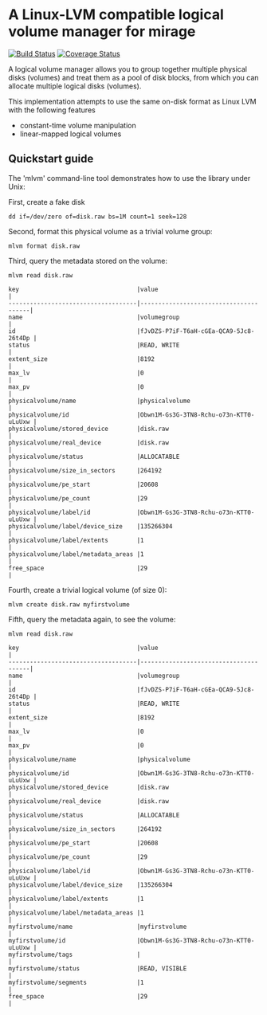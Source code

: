 A Linux-LVM compatible logical volume manager for mirage
========================================================

[![Build Status](https://travis-ci.org/mirage/mirage-block-volume.png?branch=master)](https://travis-ci.org/mirage/mirage-block-volume) [![Coverage Status](https://coveralls.io/repos/mirage/mirage-block-volume/badge.png?branch=master)](https://coveralls.io/r/mirage/mirage-block-volume?branch=master)


A logical volume manager allows you to group together multiple physical
disks (volumes) and treat them as a pool of disk blocks, from which you
can allocate multiple logical disks (volumes).

This implementation attempts to use the same on-disk format as Linux
LVM with the following features

- constant-time volume manipulation
- linear-mapped logical volumes

Quickstart guide
----------------

The 'mlvm' command-line tool demonstrates how to use the library under Unix:

First, create a fake disk
```
dd if=/dev/zero of=disk.raw bs=1M count=1 seek=128
```

Second, format this physical volume as a trivial volume group:

```
mlvm format disk.raw
```

Third, query the metadata stored on the volume:

```
mlvm read disk.raw

key                                 |value                                  |
------------------------------------|---------------------------------------|
name                                |volumegroup                            |
id                                  |fJvDZS-P7iF-T6aH-cGEa-QCA9-5Jc8-26t4Dp |
status                              |READ, WRITE                            |
extent_size                         |8192                                   |
max_lv                              |0                                      |
max_pv                              |0                                      |
physicalvolume/name                 |physicalvolume                         |
physicalvolume/id                   |Obwn1M-Gs3G-3TN8-Rchu-o73n-KTT0-uLuUxw |
physicalvolume/stored_device        |disk.raw                               |
physicalvolume/real_device          |disk.raw                               |
physicalvolume/status               |ALLOCATABLE                            |
physicalvolume/size_in_sectors      |264192                                 |
physicalvolume/pe_start             |20608                                  |
physicalvolume/pe_count             |29                                     |
physicalvolume/label/id             |Obwn1M-Gs3G-3TN8-Rchu-o73n-KTT0-uLuUxw |
physicalvolume/label/device_size    |135266304                              |
physicalvolume/label/extents        |1                                      |
physicalvolume/label/metadata_areas |1                                      |
free_space                          |29                                     |
```

Fourth, create a trivial logical volume (of size 0):
```
mlvm create disk.raw myfirstvolume
```

Fifth, query the metadata again, to see the volume:
```
mlvm read disk.raw

key                                 |value                                  |
------------------------------------|---------------------------------------|
name                                |volumegroup                            |
id                                  |fJvDZS-P7iF-T6aH-cGEa-QCA9-5Jc8-26t4Dp |
status                              |READ, WRITE                            |
extent_size                         |8192                                   |
max_lv                              |0                                      |
max_pv                              |0                                      |
physicalvolume/name                 |physicalvolume                         |
physicalvolume/id                   |Obwn1M-Gs3G-3TN8-Rchu-o73n-KTT0-uLuUxw |
physicalvolume/stored_device        |disk.raw                               |
physicalvolume/real_device          |disk.raw                               |
physicalvolume/status               |ALLOCATABLE                            |
physicalvolume/size_in_sectors      |264192                                 |
physicalvolume/pe_start             |20608                                  |
physicalvolume/pe_count             |29                                     |
physicalvolume/label/id             |Obwn1M-Gs3G-3TN8-Rchu-o73n-KTT0-uLuUxw |
physicalvolume/label/device_size    |135266304                              |
physicalvolume/label/extents        |1                                      |
physicalvolume/label/metadata_areas |1                                      |
myfirstvolume/name                  |myfirstvolume                          |
myfirstvolume/id                    |Obwn1M-Gs3G-3TN8-Rchu-o73n-KTT0-uLuUxw |
myfirstvolume/tags                  |                                       |
myfirstvolume/status                |READ, VISIBLE                          |
myfirstvolume/segments              |1                                      |
free_space                          |29                                     |
```

